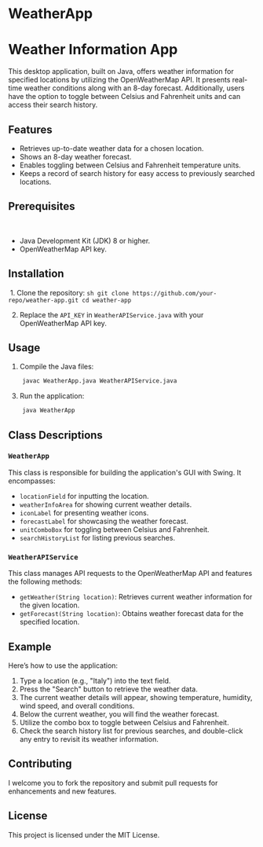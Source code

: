 # WeatherApp
# Weather Information App

This desktop application, built on Java, offers weather information for specified locations by utilizing the OpenWeatherMap API. It presents real-time weather conditions along with an 8-day forecast. Additionally, users have the option to toggle between Celsius and Fahrenheit units and can access their search history.

## Features

- Retrieves up-to-date weather data for a chosen location.
- Shows an 8-day weather forecast.
- Enables toggling between Celsius and Fahrenheit temperature units.
- Keeps a record of search history for easy access to previously searched locations.

## Prerequisites
  
- Java Development Kit (JDK) 8 or higher.
- OpenWeatherMap API key.

## Installation

 1. Clone the repository:
    ```sh
    git clone https://github.com/your-repo/weather-app.git
    cd weather-app
    ```

2. Replace the `API_KEY` in `WeatherAPIService.java` with your OpenWeatherMap API key.
 
## Usage

1. Compile the Java files:
```sh
    javac WeatherApp.java WeatherAPIService.java
```

3. Run the application:
 ```sh
    java WeatherApp
  ```

## Class Descriptions

### `WeatherApp`

This class is responsible for building the application's GUI with Swing. It encompasses:

- `locationField` for inputting the location.
- `weatherInfoArea` for showing current weather details.
- `iconLabel` for presenting weather icons.
- `forecastLabel` for showcasing the weather forecast.
- `unitComboBox` for toggling between Celsius and Fahrenheit.
- `searchHistoryList` for listing previous searches.

### `WeatherAPIService`

This class manages API requests to the OpenWeatherMap API and features the following methods:

- `getWeather(String location)`: Retrieves current weather information for the given location.
- `getForecast(String location)`: Obtains weather forecast data for the specified location.

## Example

Here’s how to use the application:

1. Type a location (e.g., "Italy") into the text field.
2. Press the "Search" button to retrieve the weather data.
3. The current weather details will appear, showing temperature, humidity, wind speed, and overall conditions.
4. Below the current weather, you will find the weather forecast.
5. Utilize the combo box to toggle between Celsius and Fahrenheit.
6. Check the search history list for previous searches, and double-click any entry to revisit its weather information.

## Contributing

I welcome you to fork the repository and submit pull requests for enhancements and new features.

## License

This project is licensed under the MIT License.
  
